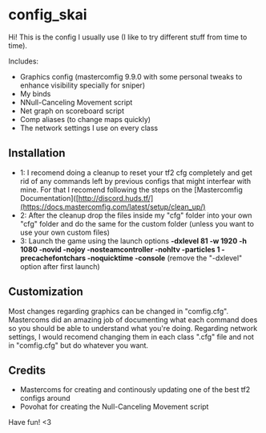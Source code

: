 # config_skai
Hi! This is the config I usually use (I like to try different stuff from time to time).

Includes:
- Graphics config (mastercomfig 9.9.0 with some personal tweaks to enhance visibility specially for sniper)
- My binds
- NNull-Canceling Movement script
- Net graph on scoreboard script
- Comp aliases (to change maps quickly)
- The network settings I use on every class

## Installation
- 1: I recomend doing a cleanup to reset your tf2 cfg completely and get rid of any commands left by previous configs that might interfear with mine. For that I recomend following the steps on the [Mastercomfig Documentation]([http://discord.huds.tf/](https://docs.mastercomfig.com/latest/setup/clean_up/)
- 2: After the cleanup drop the files inside my "cfg" folder into your own "cfg" folder and do the same for the custom folder (unless you want to use your own custom files)
- 3: Launch the game using the launch options **-dxlevel 81 -w 1920 -h 1080 -novid -nojoy -nosteamcontroller -nohltv -particles 1 -precachefontchars -noquicktime -console** (remove the "-dxlevel" option after first launch)

## Customization
Most changes regarding graphics can be changed in "comfig.cfg". Mastercoms did an amazing job of documenting what each command does so you should be able to understand what you're doing.
Regarding network settings, I would recomend changing them in each class ".cfg" file and not in "comfig.cfg" but do whatever you want.

## Credits
- Mastercoms for creating and continously updating one of the best tf2 configs around
- Povohat for creating the Null-Canceling Movement script

Have fun! <3
